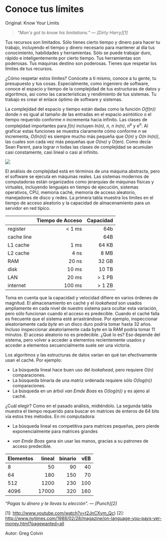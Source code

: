 # Conoce tus límites

Original: Know Your Limits

> _"Man's got to know his limitations." — [Dirty Harry][1]_

Tus recursos son limitados. Sólo tienes cierto tiempo y dinero para
hacer tu trabajo, incluyendo el tiempo y dinero necesario para mantener
al día tus conocimiento, habilidades y herramientas. Sólo se puede
trabajar duro, rápido e inteligentemente por cierto tiempo. Tus
herramientas son poderosas. Tus máquinas destino son poderosas. Tienes
que respetar los límites de tus recursos.

¿Cómo respetar estos límites? Conócete a ti mismo, conoce a tu gente, tu
presupuesto y tus cosas. Especialmente, como ingeniero de software,
conoce el espacio y tiempo de la complejidad de tus estructuras de datos
y algoritmos, así como las características y rendimiento de tus
sistemas. Tu trabajo es crear el enlace óptimo de software y sistemas.

La complejidad del espacio y tiempo están dadas como la función
_O(f(n))_ donde _n_ es igual al tamaño de las entradas en el espacio
asintótico o el tiempo requerido conforme *n* incrementa hacia infinito.
Las clases de complejidad importantes para _f(n)_ incluyen _ln(n)_, *n*,
_n ln(n)_, n<sup>e</sup> y e<sup>n</sup>. Al graficar estas funciones se
muestra claramente cómo conforme _n_ se incrementa, _O(ln(n))_ es
siempre mucho más pequeña que _O(n)_ y _O(n ln(n))_, las cuales son cada
vez más pequeñas que _O(ne)_ y O(en). Como decía Sean Parent, para
lograr *n* todas las clases de complejidad se acumulan casi constamente,
casi lineal o casi al infinito.

![](http://programmer.97things.oreilly.com/wiki/images/c/c0/Clearly.jpeg)

El análisis de complejidad está en términos de una máquina abstracta,
pero el software se ejecuta en máquinas reales. Las sistemas modernos de
computadoras están organizados como jerarquías de máquinas físicas y
virtuales, incluyendo lenguajes en tiempo de ejecución, sistemas
operativos, CPU, memoria caché, memoria de acceso aleatorio, manejadores
de disco y redes. La primera tabla muestra los límites en el tiempo de
acceso aleatorio y la capacidad de almacenamiento para un servidor en
red típico.

|              | Tiempo de Acceso |  Capacidad |
|--------------|-----------------:| ----------:|
|register      |  < 1 ms          |        64b |
|cache line    |                  |        64B |
|L1 cache      |  1 ms            | 64 KB      |
|L2 cache      |  4 ns            | 8 MB       |
| RAM          | 20 ns            | 32 GB      |
| disk         | 10 ms            | 10 TB      |
| LAN          | 20 ms            | > 1 PB     |
| internet     | 100 ms           | > 1 ZB     |

Toma en cuenta que la capacidad y velocidad difiere en varios órdenes de
magnitud. El almacenamiento en caché y el _lookahead_ son usados
ampliamente en cada nivel de nuestro sistema para ocultar esta
variación, pero sólo funcionan cuando el acceso es predecible. Cuando el
caché falla es frecuente que el sistema esté arrastrándose. Por ejemplo,
inspeccionar aleatoriamente cada _byte_ en un disco duro podría tomar
hasta 32 años. Incluso inspeccionar aleatoriamente cada byte en la RAM
podría tomar 11 minutos. El acceso aleatorio no es predecible. ¿Qué lo
es? Eso depende del sistema, pero volver a acceder a elementos
recientemente usados y acceder a elementos secuencialmente suele ser una
victoria.

Los algoritmos y las estructuras de datos varían en qué tan
efectivamente usan el caché. Por ejemplo:

- La búsqueda lineal hace buen uso del _lookahead_, pero requiere _O(n)_
comparaciones.
- La búsqueda binaria de una matriz ordenada requiere sólo _O(log(n))_
comparaciones.
- La búsqueda en un árbol _van Emde Boas_ es _O(log(n))_ y es ajeno al
caché.

¿Cuál elegir? Como en el pasado análisis, midiéndolo. La segunda tabla
muestra el tiempo requerido para buscar en matrices de enteros de 64
bits vía estos tres métodos. En mi computadora:

- La búsqueda lineal es competitiva para matrices pequeñas, pero pierde
exponencialmente para matrices grandes

- _van Emde Boas_ gana sin usar las manos, gracias a su patrones de
acceso predecible.

|Elementos| lineal  | binario |   vEB   |
|:--------|--------:|--------:|--------:|
| 8       | 50      | 90      | 40      |
| 64      | 180     | 150     | 70      |
| 512     | 1200    | 230     | 100     |
| 4096    | 17000   | 320     | 160     |



_“Pagas tu dinero y te llevas tu elección”. — [Punch][2]_

[1]: http://www.youtube.com/watch?v=t2JnCXvm_Qc)
[2]: http://www.nytimes.com/1988/02/28/magazine/on-language-you-pays-yer-money.html?pagewanted=all

Autor: Greg Colvin